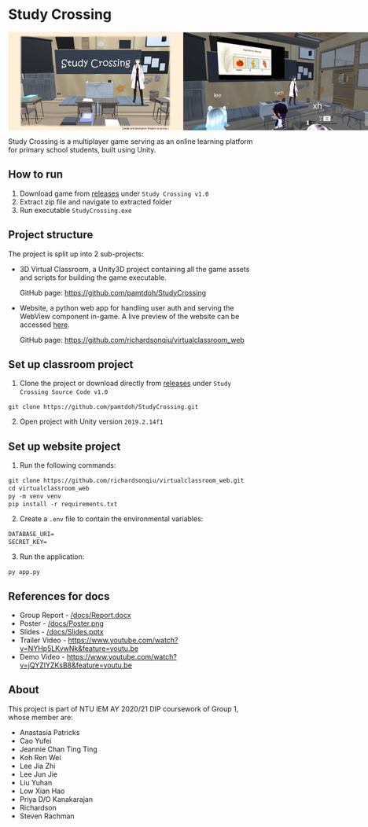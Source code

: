 # Study Crossing
<p style="display: flex;">
  <img src="/docs/images/login.jpg" height="200px" />
  <img src="/docs/images/cover.jpg" height="200px" /> 
</p>
Study Crossing is a multiplayer game serving as an online learning platform for primary school students, built using Unity.

## How to run
1. Download game from [releases](https://github.com/jiaazhi/DIP/releases) under `Study Crossing v1.0`
2. Extract zip file and navigate to extracted folder
3. Run executable `StudyCrossing.exe`

## Project structure
The project is split up into 2 sub-projects:
- 3D Virtual Classroom, a Unity3D project containing all the game assets and scripts for building the game executable.

  GitHub page: https://github.com/pamtdoh/StudyCrossing

- Website, a python web app for handling user auth and serving the WebView component in-game. A live preview of the website can be accessed [here](http://52.187.60.115/login).
  
  GitHub page: https://github.com/richardsonqiu/virtualclassroom_web

## Set up classroom project
1. Clone the project or download directly from [releases](https://github.com/jiaazhi/DIP/releases) under `Study Crossing Source Code v1.0`
```
git clone https://github.com/pamtdoh/StudyCrossing.git
```
2. Open project with Unity version `2019.2.14f1`

## Set up website project
1. Run the following commands:
```
git clone https://github.com/richardsonqiu/virtualclassroom_web.git
cd virtualclassroom_web
py -m venv venv
pip install -r requirements.txt
```
2. Create a `.env` file to contain the environmental variables:
```
DATABASE_URI=
SECRET_KEY=
```
3. Run the application:
```
py app.py
```

## References for docs
- Group Report - [/docs/Report.docx](/docs/Report.docx)
- Poster - [/docs/Poster.png](/docs/Poster.png)
- Slides - [/docs/Slides.pptx](/docs/Slides.pptx)
- Trailer Video - https://www.youtube.com/watch?v=NYHp5LKvwNk&feature=youtu.be
- Demo Video - https://www.youtube.com/watch?v=jQYZIYZKsB8&feature=youtu.be

## About
This project is part of NTU IEM AY 2020/21 DIP coursework of Group 1, whose member are:
- Anastasia Patricks
- Cao Yufei
- Jeannie Chan Ting Ting
- Koh Ren Wei
- Lee Jia Zhi
- Lee Jun Jie
- Liu Yuhan
- Low Xian Hao
- Priya D/O Kanakarajan
- Richardson
- Steven Rachman
